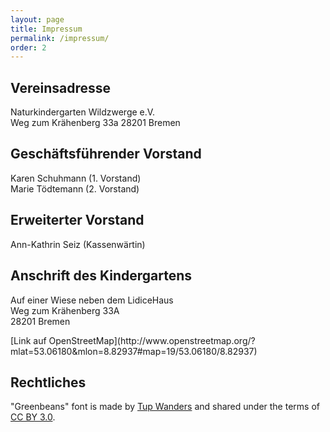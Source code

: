 ```yaml
---
layout: page
title: Impressum
permalink: /impressum/
order: 2
---
```


## Vereinsadresse

Naturkindergarten Wildzwerge e.V.  
Weg zum Krähenberg 33a
28201 Bremen

## Geschäftsführender Vorstand

Karen Schuhmann (1. Vorstand)  
Marie Tödtemann (2. Vorstand)  

## Erweiterter Vorstand

Ann-Kathrin Seiz (Kassenwärtin)

## Anschrift des Kindergartens

Auf einer Wiese neben dem LidiceHaus  
Weg zum Krähenberg 33A  
28201 Bremen


<div id="map" class="map"></div>
[Link auf OpenStreetMap](http://www.openstreetmap.org/?mlat=53.06180&mlon=8.82937#map=19/53.06180/8.82937)

## Rechtliches

"Greenbeans" font is made by [Tup
Wanders](http://www.fontspace.com/profile/Tuppus) and shared under the terms of
[CC BY 3.0](https://creativecommons.org/licenses/by/3.0/).


<script src="http://www.openlayers.org/api/OpenLayers.js"></script>
<script>
  var map = new OpenLayers.Map('map');
  var mapnik = new OpenLayers.Layer.OSM();
  var markers = new OpenLayers.Layer.Markers('Markers');

  map.addLayer(mapnik);
  map.addLayer(markers);

  var lonLat = new OpenLayers.LonLat(8.82937, 53.06180).transform(
    new OpenLayers.Projection("EPSG:4326"), map.getProjectionObject()
  );

  markers.addMarker(new OpenLayers.Marker(lonLat));
  map.setCenter(lonLat, 17);
</script>
